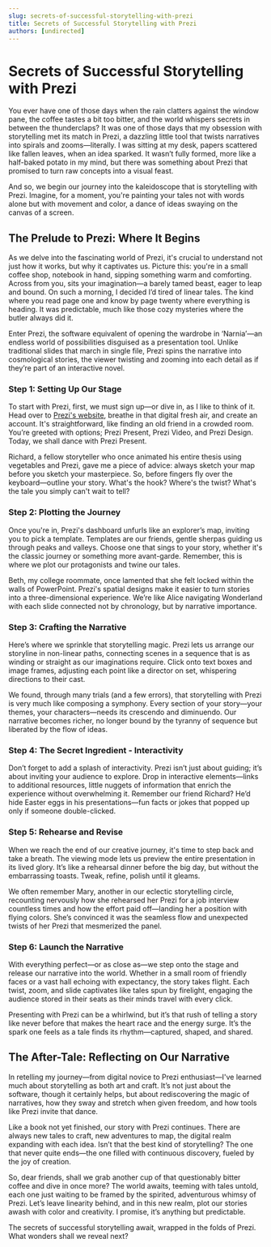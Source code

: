 ```yaml
---
slug: secrets-of-successful-storytelling-with-prezi
title: Secrets of Successful Storytelling with Prezi
authors: [undirected]
---
```



# Secrets of Successful Storytelling with Prezi

You ever have one of those days when the rain clatters against the window pane, the coffee tastes a bit too bitter, and the world whispers secrets in between the thunderclaps? It was one of those days that my obsession with storytelling met its match in Prezi, a dazzling little tool that twists narratives into spirals and zooms—literally. I was sitting at my desk, papers scattered like fallen leaves, when an idea sparked. It wasn’t fully formed, more like a half-baked potato in my mind, but there was something about Prezi that promised to turn raw concepts into a visual feast.

And so, we begin our journey into the kaleidoscope that is storytelling with Prezi. Imagine, for a moment, you're painting your tales not with words alone but with movement and color, a dance of ideas swaying on the canvas of a screen.

## The Prelude to Prezi: Where It Begins

As we delve into the fascinating world of Prezi, it's crucial to understand not just how it works, but why it captivates us. Picture this: you're in a small coffee shop, notebook in hand, sipping something warm and comforting. Across from you, sits your imagination—a barely tamed beast, eager to leap and bound. On such a morning, I decided I’d tired of linear tales. The kind where you read page one and know by page twenty where everything is heading. It was predictable, much like those cozy mysteries where the butler always did it.

Enter Prezi, the software equivalent of opening the wardrobe in ‘Narnia’—an endless world of possibilities disguised as a presentation tool. Unlike traditional slides that march in single file, Prezi spins the narrative into cosmological stories, the viewer twisting and zooming into each detail as if they’re part of an interactive novel.

### Step 1: Setting Up Our Stage

To start with Prezi, first, we must sign up—or dive in, as I like to think of it. Head over to [Prezi's website](https://prezi.com/), breathe in that digital fresh air, and create an account. It's straightforward, like finding an old friend in a crowded room. You’re greeted with options; Prezi Present, Prezi Video, and Prezi Design. Today, we shall dance with Prezi Present.

Richard, a fellow storyteller who once animated his entire thesis using vegetables and Prezi, gave me a piece of advice: always sketch your map before you sketch your masterpiece. So, before fingers fly over the keyboard—outline your story. What's the hook? Where's the twist? What's the tale you simply can't wait to tell?

### Step 2: Plotting the Journey

Once you're in, Prezi's dashboard unfurls like an explorer’s map, inviting you to pick a template. Templates are our friends, gentle sherpas guiding us through peaks and valleys. Choose one that sings to your story, whether it's the classic journey or something more avant-garde. Remember, this is where we plot our protagonists and twine our tales.

Beth, my college roommate, once lamented that she felt locked within the walls of PowerPoint. Prezi's spatial designs make it easier to turn stories into a three-dimensional experience. We’re like Alice navigating Wonderland with each slide connected not by chronology, but by narrative importance.

### Step 3: Crafting the Narrative

Here’s where we sprinkle that storytelling magic. Prezi lets us arrange our storyline in non-linear paths, connecting scenes in a sequence that is as winding or straight as our imaginations require. Click onto text boxes and image frames, adjusting each point like a director on set, whispering directions to their cast.

We found, through many trials (and a few errors), that storytelling with Prezi is very much like composing a symphony. Every section of your story—your themes, your characters—needs its crescendo and diminuendo. Our narrative becomes richer, no longer bound by the tyranny of sequence but liberated by the flow of ideas.

### Step 4: The Secret Ingredient - Interactivity

Don’t forget to add a splash of interactivity. Prezi isn’t just about guiding; it’s about inviting your audience to explore. Drop in interactive elements—links to additional resources, little nuggets of information that enrich the experience without overwhelming it. Remember our friend Richard? He’d hide Easter eggs in his presentations—fun facts or jokes that popped up only if someone double-clicked.

### Step 5: Rehearse and Revise

When we reach the end of our creative journey, it's time to step back and take a breath. The viewing mode lets us preview the entire presentation in its lived glory. It’s like a rehearsal dinner before the big day, but without the embarrassing toasts. Tweak, refine, polish until it gleams.

We often remember Mary, another in our eclectic storytelling circle, recounting nervously how she rehearsed her Prezi for a job interview countless times and how the effort paid off—landing her a position with flying colors. She’s convinced it was the seamless flow and unexpected twists of her Prezi that mesmerized the panel. 

### Step 6: Launch the Narrative

With everything perfect—or as close as—we step onto the stage and release our narrative into the world. Whether in a small room of friendly faces or a vast hall echoing with expectancy, the story takes flight. Each twist, zoom, and slide captivates like tales spun by firelight, engaging the audience stored in their seats as their minds travel with every click. 

Presenting with Prezi can be a whirlwind, but it’s that rush of telling a story like never before that makes the heart race and the energy surge. It’s the spark one feels as a tale finds its rhythm—captured, shaped, and shared.

## The After-Tale: Reflecting on Our Narrative

In retelling my journey—from digital novice to Prezi enthusiast—I've learned much about storytelling as both art and craft. It’s not just about the software, though it certainly helps, but about rediscovering the magic of narratives, how they sway and stretch when given freedom, and how tools like Prezi invite that dance.

Like a book not yet finished, our story with Prezi continues. There are always new tales to craft, new adventures to map, the digital realm expanding with each idea. Isn’t that the best kind of storytelling? The one that never quite ends—the one filled with continuous discovery, fueled by the joy of creation.

So, dear friends, shall we grab another cup of that questionably bitter coffee and dive in once more? The world awaits, teeming with tales untold, each one just waiting to be framed by the spirited, adventurous whimsy of Prezi. Let’s leave linearity behind, and in this new realm, plot our stories awash with color and creativity. I promise, it’s anything but predictable.

The secrets of successful storytelling await, wrapped in the folds of Prezi. What wonders shall we reveal next?